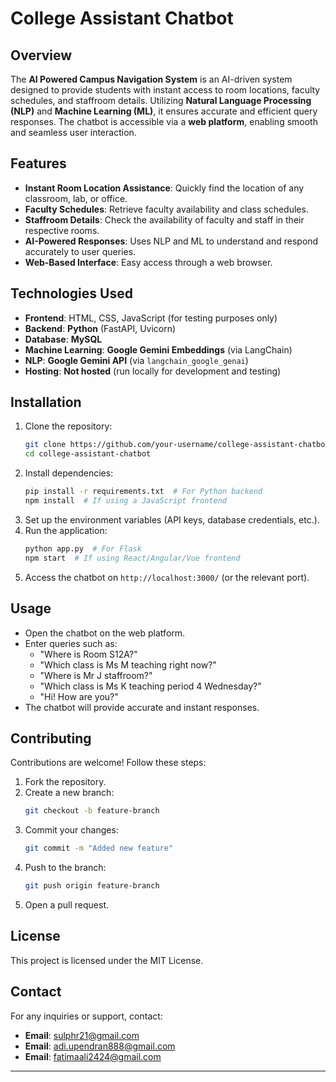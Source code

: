 # College Assistant Chatbot

## Overview
The **AI Powered Campus Navigation System** is an AI-driven system designed to provide students with instant access to room locations, faculty schedules, and staffroom details. Utilizing **Natural Language Processing (NLP)** and **Machine Learning (ML)**, it ensures accurate and efficient query responses. The chatbot is accessible via a **web platform**, enabling smooth and seamless user interaction.

## Features
- **Instant Room Location Assistance**: Quickly find the location of any classroom, lab, or office.
- **Faculty Schedules**: Retrieve faculty availability and class schedules.
- **Staffroom Details**: Check the availability of faculty and staff in their respective rooms.
- **AI-Powered Responses**: Uses NLP and ML to understand and respond accurately to user queries.
- **Web-Based Interface**: Easy access through a web browser.

## Technologies Used  
- **Frontend**: HTML, CSS, JavaScript (for testing purposes only)  
- **Backend**: **Python** (FastAPI, Uvicorn)  
- **Database**: **MySQL**  
- **Machine Learning**: **Google Gemini Embeddings** (via LangChain)  
- **NLP**: **Google Gemini API** (via `langchain_google_genai`)  
- **Hosting**: **Not hosted** (run locally for development and testing)

## Installation
1. Clone the repository:
   ```bash
   git clone https://github.com/your-username/college-assistant-chatbot.git
   cd college-assistant-chatbot
   ```
2. Install dependencies:
   ```bash
   pip install -r requirements.txt  # For Python backend
   npm install  # If using a JavaScript frontend
   ```
3. Set up the environment variables (API keys, database credentials, etc.).
4. Run the application:
   ```bash
   python app.py  # For Flask
   npm start  # If using React/Angular/Vue frontend
   ```
5. Access the chatbot on `http://localhost:3000/` (or the relevant port).

## Usage
- Open the chatbot on the web platform.
- Enter queries such as:
  - "Where is Room S12A?"
  - "Which class is Ms M teaching right now?"
  - "Where is Mr J staffroom?"
  - "Which class is Ms K teaching period 4 Wednesday?"
  - "Hi! How are you?"
- The chatbot will provide accurate and instant responses.

## Contributing
Contributions are welcome! Follow these steps:
1. Fork the repository.
2. Create a new branch:
   ```bash
   git checkout -b feature-branch
   ```
3. Commit your changes:
   ```bash
   git commit -m "Added new feature"
   ```
4. Push to the branch:
   ```bash
   git push origin feature-branch
   ```
5. Open a pull request.

## License
This project is licensed under the MIT License.

## Contact
For any inquiries or support, contact:
- **Email**: sulphr21@gmail.com
- **Email**: adi.upendran888@gmail.com
- **Email**: fatimaali2424@gmail.com
---

